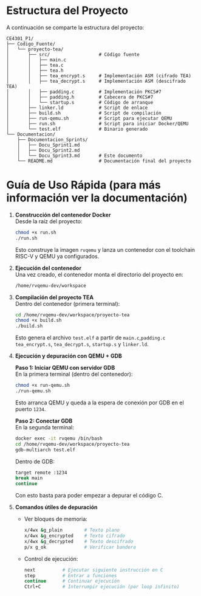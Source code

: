 # Estructura del Proyecto
A continuación se comparte la estructura del proyecto:

```
CE4301_P1/
├── Codigo_Fuente/
│   └── proyecto-tea/
│       ├── src/                  # Código fuente
│       │   ├── main.c
│       │   ├── tea.c
│       │   ├── tea.h
│       │   ├── tea_encrypt.s     # Implementación ASM (cifrado TEA)
│       │   ├── tea_decrypt.s     # Implementación ASM (descifrado TEA)
│       │   ├── padding.c         # Implementación PKCS#7
│       │   ├── padding.h         # Cabecera de PKCS#7
│       │   └── startup.s         # Código de arranque
│       ├── linker.ld             # Script de enlace
│       ├── build.sh              # Script de compilación
│       ├── run-qemu.sh           # Script para ejecutar QEMU
│       ├── run.sh                # Script para iniciar Docker/QEMU
│       └── test.elf              # Binario generado
└── Documentacion/
    ├── Documentacion_Sprints/
    │   ├── Docu_Sprint1.md
    │   ├── Docu_Sprint2.md
    │   └── Docu_Sprint3.md       # Este documento
    └── README.md                 # Documentación final del proyecto
```

# Guía de Uso Rápida (para más información ver la documentación)

1. **Construcción del contenedor Docker**  
   Desde la raíz del proyecto:
   ```bash
   chmod +x run.sh
   ./run.sh
   ```
   Esto construye la imagen `rvqemu` y lanza un contenedor con el toolchain RISC-V y QEMU ya configurados.

2. **Ejecución del contenedor**  
   Una vez creado, el contenedor monta el directorio del proyecto en:
   ```bash
   /home/rvqemu-dev/workspace
   ```

3. **Compilación del proyecto TEA**  
   Dentro del contenedor (primera terminal):
   ```bash
   cd /home/rvqemu-dev/workspace/proyecto-tea
   chmod +x build.sh
   ./build.sh
   ```
   Esto genera el archivo `test.elf` a partir de `main.c`,`padding.c` `tea_encrypt.s`, `tea_decrypt.s`, `startup.s` y `linker.ld`.

4. **Ejecución y depuración con QEMU + GDB**

   **Paso 1: Iniciar QEMU con servidor GDB**  
   En la primera terminal (dentro del contenedor):
   ```bash
   chmod +x run-qemu.sh
   ./run-qemu.sh
   ```
   Esto arranca QEMU y queda a la espera de conexión por GDB en el puerto `1234`.

   **Paso 2: Conectar GDB**  
   En la segunda terminal:
   ```bash
   docker exec -it rvqemu /bin/bash
   cd /home/rvqemu-dev/workspace/proyecto-tea
   gdb-multiarch test.elf
   ```
   Dentro de GDB:
   ```bash
   target remote :1234
   break main
   continue
   ```
   Con esto basta para poder empezar a depurar el código C.

5. **Comandos útiles de depuración**
   - Ver bloques de memoria:
     ```bash
     x/4wx &g_plain        # Texto plano
     x/4wx &g_encrypted    # Texto cifrado
     x/4wx &g_decrypted    # Texto descifrado
     p/x g_ok              # Verificar bandera
     ```
   - Control de ejecución:
     ```bash
     next          # Ejecutar siguiente instrucción en C
     step          # Entrar a funciones
     continue      # Continuar ejecución
     Ctrl+C        # Interrumpir ejecución (por loop infinito)
     ```
